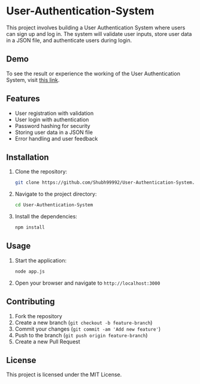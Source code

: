 # User-Authentication-System
This project involves building a User Authentication System where users can sign up and log in. The system will validate user inputs, store user data in a JSON file, and authenticate users during login.

## Demo

To see the result or experience the working of the User Authentication System, visit [this link](https://back-end-q20l.onrender.com/).
## Features

- User registration with validation
- User login with authentication
- Password hashing for security
- Storing user data in a JSON file
- Error handling and user feedback

## Installation

1. Clone the repository:
    ```bash
    git clone https://github.com/Shubh99992/User-Authentication-System.git
    ```
2. Navigate to the project directory:
    ```bash
    cd User-Authentication-System
    ```
3. Install the dependencies:
    ```bash
    npm install
    ```

## Usage

1. Start the application:
    ```bash
    node app.js
    ```
2. Open your browser and navigate to `http://localhost:3000`

## Contributing

1. Fork the repository
2. Create a new branch (`git checkout -b feature-branch`)
3. Commit your changes (`git commit -am 'Add new feature'`)
4. Push to the branch (`git push origin feature-branch`)
5. Create a new Pull Request

## License

This project is licensed under the MIT License.
